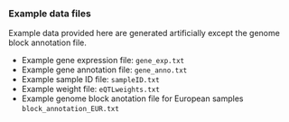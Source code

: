 ### Example data files
Example data provided here are generated artificially except the genome block annotation file.
- Example gene expression file: `gene_exp.txt`
- Example gene annotation file: `gene_anno.txt`
- Example sample ID file: `sampleID.txt`
- Example weight file: `eQTLweights.txt`
- Example genome block anotation file for European samples `block_annotation_EUR.txt`





